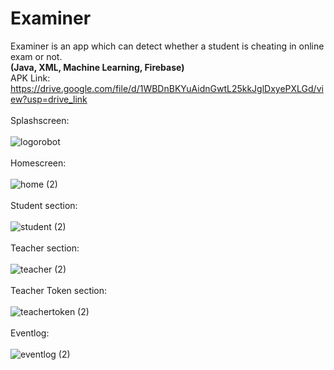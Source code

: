 # Examiner
Examiner is an app which can detect whether a student is cheating in online exam or not.<br>
<B>(Java, XML, Machine Learning, Firebase)</B><br>
APK Link: https://drive.google.com/file/d/1WBDnBKYuAidnGwtL25kkJglDxyePXLGd/view?usp=drive_link <br><br> Splashscreen:<br><br>
![logorobot](https://github.com/Swapnil-J-Patil/QuickHeadlines/assets/129786110/66fd642a-1154-461f-98ef-1f4e53e12e8c)<br><br> Homescreen:<br><br>
![home (2)](https://github.com/Swapnil-J-Patil/QuickHeadlines/assets/129786110/d9d6b8b3-cb46-436b-b124-a1e723e64809)<br><br> Student section:<br><br>
![student (2)](https://github.com/Swapnil-J-Patil/QuickHeadlines/assets/129786110/239bf60f-8506-431d-9f9b-401b1d8f3f04)<br><br> Teacher section:<br><br>
![teacher (2)](https://github.com/Swapnil-J-Patil/QuickHeadlines/assets/129786110/0e57b3fd-56d0-4684-bd47-144f9777369e)<br><br> Teacher Token section:<br><br>
![teachertoken (2)](https://github.com/Swapnil-J-Patil/QuickHeadlines/assets/129786110/c97545c3-9b01-4539-bcc3-6dbf2794bc40)<br><br> Eventlog:<br><br>
![eventlog (2)](https://github.com/Swapnil-J-Patil/QuickHeadlines/assets/129786110/1d46d61f-bd22-49e3-a9c3-a2017838638d)
